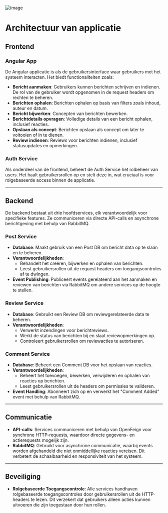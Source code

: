
![image](https://github.com/user-attachments/assets/58afc052-12cf-418b-b1ed-f9f52cd68cd2)
# Architectuur van applicatie

## Frontend

### Angular App

De Angular applicatie is als de gebruikersinterface waar gebruikers met het systeem interacten. Het biedt functionaliteiten zoals:

- **Bericht aanmaken**: Gebruikers kunnen berichten schrijven en indienen. De rol van de gebruiker wordt opgenomen in de request headers om rechten te beheren.
- **Berichten ophalen**: Berichten ophalen op basis van filters zoals inhoud, auteur en datum.
- **Bericht bijwerken**: Concepten van berichten bewerken.
- **Berichtdetails opvragen**: Volledige details van een bericht ophalen, inclusief reacties.
- **Opslaan als concept**: Berichten opslaan als concept om later te voltooien of in te dienen.
- **Review indienen**: Reviews voor berichten indienen, inclusief statusupdates en opmerkingen.

### Auth Service

Als onderdeel van de frontend, beheert de Auth Service het rolbeheer van users. Het haalt gebruikersrollen op en stelt deze in, wat cruciaal is voor rolgebaseerde access binnen de applicatie.

---

## Backend

De backend bestaat uit drie hoofdservices, elk verantwoordelijk voor specifieke features. Ze communiceren via directe API-calls en asynchrone berichtgeving met behulp van RabbitMQ.

### Post Service

- **Database**: Maakt gebruik van een Post DB om bericht data op te slaan en te beheren.
- **Verantwoordelijkheden**:
  - Behandelt het creëren, bijwerken en ophalen van berichten.
  - Leest gebruikersrollen uit de request headers om toegangscontroles af te dwingen.
- **Event Publishing**: Publiceert events gerelateerd aan het aanmaken en reviewen van berichten via RabbitMQ om andere services op de hoogte te stellen.

### Review Service

- **Database**: Gebruikt een Review DB om reviewgerelateerde data te beheren.
- **Verantwoordelijkheden**:
  - Verwerkt inzendingen voor berichtreviews.
  - Werkt de status van berichten bij en slaat reviewopmerkingen op.
  - Controleert gebruikersrollen om reviewacties te autoriseren.

### Comment Service

- **Database**: Beheert een Comment DB voor het opslaan van reacties.
- **Verantwoordelijkheden**:
  - Beheert het toevoegen, bewerken, verwijderen en ophalen van reacties op berichten.
  - Leest gebruikersrollen uit de headers om permissies te valideren.
- **Event Handling**: Abonneert zich op en verwerkt het "Comment Added" event met behulp van RabbitMQ.

---

## Communicatie

- **API-calls**: Services communiceren met behulp van OpenFeign voor synchrone HTTP-requests, waardoor directe gegevens- en actierequests mogelijk zijn.
- **RabbitMQ**: Gebruikt voor asynchrone communicatie, waarbij events worden afgehandeld die niet onmiddellijke reacties vereisen. Dit verbetert de schaalbaarheid en responsiviteit van het systeem.

---

## Beveiliging

- **Rolgebaseerde Toegangscontrole**: Alle services handhaven rolgebaseerde toegangscontroles door gebruikersrollen uit de HTTP-headers te lezen. Dit verzekert dat gebruikers alleen acties kunnen uitvoeren die zijn toegestaan door hun rollen.
